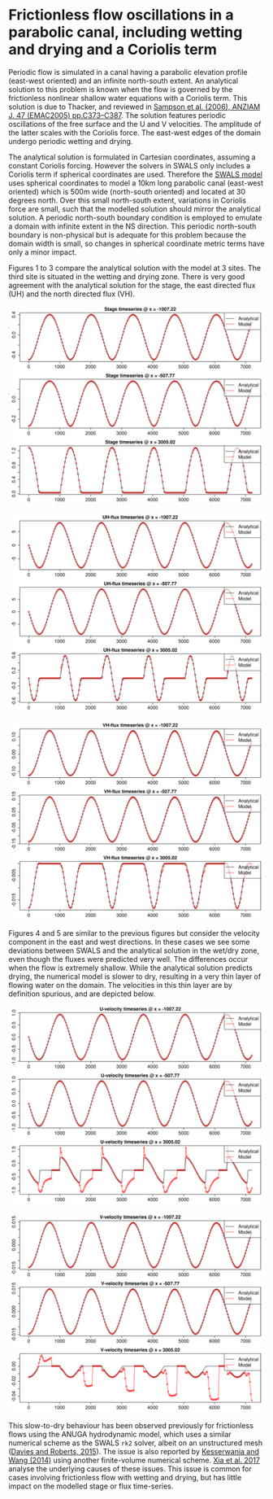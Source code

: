# Frictionless flow oscillations in a parabolic canal, including wetting and drying and a Coriolis term

Periodic flow is simulated in a canal having a parabolic elevation profile (east-west oriented) and an infinite north-south extent. An analytical solution to this problem is known when the flow is governed by the frictionless nonlinear shallow water equations with a Coriolis term. This solution is due to Thacker, and reviewed in [Sampson et al. (2006), ANZIAM J. 47 (EMAC2005) pp.C373–C387](https://journal.austms.org.au/V47EMAC2005/Sampson/Sampson.pdf). The solution features periodic oscillations of the free surface and the U and V velocities. The amplitude of the latter scales with the Coriolis force. The east-west edges of the domain undergo periodic wetting and drying.

The analytical solution is formulated in Cartesian coordinates, assuming a constant Coriolis forcing. However the solvers in SWALS only includes a Coriolis term if spherical coordinates are used. Therefore the [SWALS model](parabolic_canal.f90) uses spherical coordinates to model a 10km long parabolic canal (east-west oriented) which is 500m wide (north-south oriented) and located at 30 degrees north. Over this small north-south extent, variations in Coriolis force are small, such that the modelled solution should mirror the analytical solution. A periodic north-south boundary condition is employed to emulate a domain with infinite extent in the NS direction. This periodic north-south boundary is non-physical but is adequate for this problem because the domain width is small, so changes in spherical coordinate metric terms have only a minor impact. 

Figures 1 to 3 compare the analytical solution with the model at 3 sites. The third site is situated in the wetting and drying zone. There is very good agreement with the analytical solution for the stage, the east directed flux (UH) and the north directed flux (VH). 

![Figure 1: Modelled stage at 3 sites (with wetting and drying at the bottom site)](model_vs_analytical_stage_rk2.png)

![Figure 2: Modelled easterly flux (UH) at 3 sites (with wetting and drying at the bottom site)](model_vs_analytical_UH_rk2.png)

![Figure 3: Modelled northerly flux (VH) at 3 sites (with wetting and drying at the bottom site)](model_vs_analytical_VH_rk2.png)

Figures 4 and 5 are similar to the previous figures but consider the velocity component in the east and west directions. In these cases we see some deviations between SWALS and the analytical solution in the wet/dry zone, even though the fluxes were predicted very well. The differences occur when the flow is extremely shallow. While the analytical solution predicts drying, the numerical model is slower to dry, resulting in a very thin layer of flowing water on the domain. The velocities in this thin layer are by definition spurious, and are depicted below. 

![Figure 4: Modelled easterly velocity (U) at 3 sites (with wetting and drying at the bottom site)](model_vs_analytical_U_rk2.png)

![Figure 5: Modelled northerly velocity (V) at 3 sites (with wetting and drying at the bottom site)](model_vs_analytical_V_rk2.png)

This slow-to-dry behaviour has been observed previously for frictionless flows using the ANUGA hydrodynamic model, which uses a similar numerical scheme as the SWALS `rk2` solver, albeit on an unstructured mesh ([Davies and Roberts, 2015](https://www.mssanz.org.au/modsim2015/L5/davies.pdf)). The issue is also reported by [Kesserwania and Wang (2014)]( https://doi.org/10.1002/2013WR014906) using another finite-volume numerical scheme. [Xia et al. 2017](https://doi.org/10.1002/2016WR020055) analyse the underlying causes of these issues. This issue is common for cases involving frictionless flow with wetting and drying, but has little impact on the modelled stage or flux time-series. 
